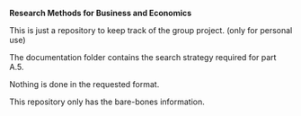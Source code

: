 <b>Research Methods for Business and Economics</b>

This is just a repository to keep track of the group project. (only for personal use)




The documentation folder contains the search strategy required for part A.5.

Nothing is done in the requested format.

This repository only has the bare-bones information.
